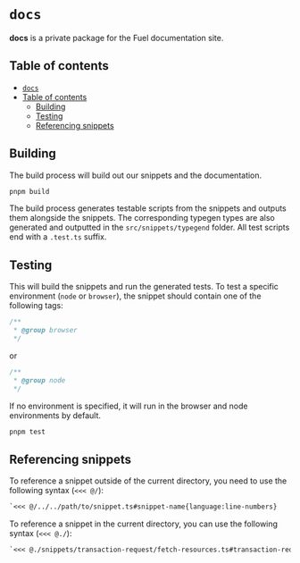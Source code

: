 # `docs`

**docs** is a private package for the Fuel documentation site.

## Table of contents

- [`docs`](#docs)
- [Table of contents](#table-of-contents)
  - [Building](#building)
  - [Testing](#testing)
  - [Referencing snippets](#referencing-snippets)

## Building

The build process will build out our snippets and the documentation.

```sh
pnpm build
```

The build process generates testable scripts from the snippets and outputs them alongside the snippets. The corresponding typegen types are also generated and outputted in the `src/snippets/typegend` folder. All test scripts end with a `.test.ts` suffix.

## Testing

This will build the snippets and run the generated tests. To test a specific environment (`node` or `browser`), the snippet should contain one of the following tags:

```ts
/**
 * @group browser
 */
```

or

```ts
/**
 * @group node
 */
```

If no environment is specified, it will run in the browser and node environments by default.

```sh
pnpm test
```

## Referencing snippets

To reference a snippet outside of the current directory, you need to use the following syntax (`<<< @/`):

```md
`<<< @/../../path/to/snippet.ts#snippet-name{language:line-numbers}
```

To reference a snippet in the current directory, you can use the following syntax (`<<< @./`):

```md
`<<< @./snippets/transaction-request/fetch-resources.ts#transaction-request-5{ts:line-numbers}
```

